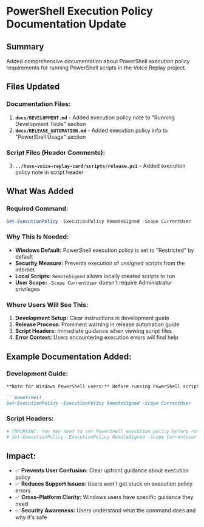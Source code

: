 # PowerShell Execution Policy Documentation Update

## Summary

Added comprehensive documentation about PowerShell execution policy requirements for running PowerShell scripts in the Voice Replay project.

## Files Updated

### Documentation Files:
1. **`docs/DEVELOPMENT.md`** - Added execution policy note to "Running Development Tools" section
2. **`docs/RELEASE_AUTOMATION.md`** - Added execution policy info to "PowerShell Usage" section

### Script Files (Header Comments):
3. **`../hass-voice-replay-card/scripts/release.ps1`** - Added execution policy note in script header

## What Was Added

### Required Command:
```powershell
Set-ExecutionPolicy -ExecutionPolicy RemoteSigned -Scope CurrentUser
```

### Why This Is Needed:
- **Windows Default:** PowerShell execution policy is set to "Restricted" by default
- **Security Measure:** Prevents execution of unsigned scripts from the internet
- **Local Scripts:** `RemoteSigned` allows locally created scripts to run
- **User Scope:** `-Scope CurrentUser` doesn't require Administrator privileges

### Where Users Will See This:
1. **Development Setup:** Clear instructions in development guide
2. **Release Process:** Prominent warning in release automation guide  
3. **Script Headers:** Immediate guidance when viewing script files
4. **Error Context:** Users encountering execution errors will find help

## Example Documentation Added:

### Development Guide:
```markdown
**Note for Windows PowerShell users:** Before running PowerShell scripts, you may need to set the execution policy:

```powershell
Set-ExecutionPolicy -ExecutionPolicy RemoteSigned -Scope CurrentUser
```

### Script Headers:
```powershell
# IMPORTANT: You may need to set PowerShell execution policy before running:
# Set-ExecutionPolicy -ExecutionPolicy RemoteSigned -Scope CurrentUser
```

## Impact:
- ✅ **Prevents User Confusion:** Clear upfront guidance about execution policy
- ✅ **Reduces Support Issues:** Users won't get stuck on execution policy errors
- ✅ **Cross-Platform Clarity:** Windows users have specific guidance they need
- ✅ **Security Awareness:** Users understand what the command does and why it's safe